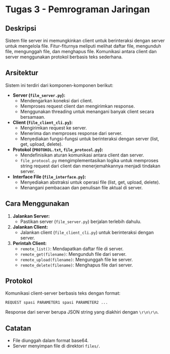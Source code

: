 # Tugas 3 - Pemrograman Jaringan

## Deskripsi

Sistem file server ini memungkinkan client untuk berinteraksi dengan server untuk mengelola file. Fitur-fiturnya meliputi melihat daftar file, mengunduh file, mengunggah file, dan menghapus file. Komunikasi antara client dan server menggunakan protokol berbasis teks sederhana.

## Arsitektur

Sistem ini terdiri dari komponen-komponen berikut:

* **Server (`file_server.py`):**
    * Mendengarkan koneksi dari client.
    * Memproses request client dan mengirimkan response.
    * Menggunakan threading untuk menangani banyak client secara bersamaan.
* **Client (`file_client_cli.py`):**
    * Mengirimkan request ke server.
    * Menerima dan memproses response dari server.
    * Menyediakan fungsi-fungsi untuk berinteraksi dengan server (list, get, upload, delete).
* **Protokol (`PROTOKOL.txt`, `file_protocol.py`):**
    * Mendefinisikan aturan komunikasi antara client dan server.
    * `file_protocol.py` mengimplementasikan logika untuk memproses string request dari client dan menerjemahkannya menjadi tindakan server.
* **Interface File (`file_interface.py`):**
    * Menyediakan abstraksi untuk operasi file (list, get, upload, delete).
    * Menangani pembacaan dan penulisan file aktual di server.

## Cara Menggunakan

1.  **Jalankan Server:**
    * Pastikan server (`file_server.py`) berjalan terlebih dahulu.
2.  **Jalankan Client:**
    * Jalankan client (`file_client_cli.py`) untuk berinteraksi dengan server.
3.  **Perintah Client:**
    * `remote_list()`: Mendapatkan daftar file di server.
    * `remote_get(filename)`: Mengunduh file dari server.
    * `remote_upload(filename)`: Mengunggah file ke server.
    * `remote_delete(filename)`: Menghapus file dari server.

## Protokol

Komunikasi client-server berbasis teks dengan format:

```
REQUEST spasi PARAMETER1 spasi PARAMETER2 ...
```

Response dari server berupa JSON string yang diakhiri dengan `\r\n\r\n`.

## Catatan

* File diunggah dalam format base64.
* Server menyimpan file di direktori `files/`.